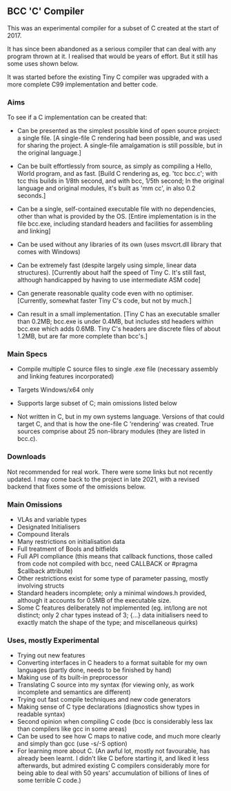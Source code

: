 ## BCC 'C' Compiler

This was an experimental compiler for a subset of C created at the start of 2017.

It has since been abandoned as a serious compiler that can deal with any program thrown at it. I realised that would be years of effort. But it still has some uses shown below.

It was started before the existing Tiny C compiler was upgraded with a more complete C99 implementation and better code.

### Aims

To see if a C implementation can be created that:

* Can be presented as the simplest possible kind of open source project: a single file. \[A single-file C rendering had been possible, and was used for sharing the project. A single-file amalgamation is still possible, but in the original language.\]

* Can be built effortlessly from source, as simply as compiling a Hello, World program, and as fast. \[Build C rendering as, eg. 'tcc bcc.c'; with tcc this builds in 1/8th second, and with bcc, 1/5th second; In the original language and original modules, it's built as 'mm cc', in also 0.2 seconds.\]

* Can be a single, self-contained executable file with no dependencies, other than what is provided by the OS. \[Entire implementation is in the file bcc.exe, including standard headers and facilities for assembling and linking\]

* Can be used without any libraries of its own (uses msvcrt.dll library that comes with Windows)

* Can be extremely fast (despite largely using simple, linear data structures). \[Currently about half the speed of Tiny C. It's still fast, although handicapped by having to use intermediate ASM code\]

* Can generate reasonable quality code even with no optimiser. \[Currently, somewhat faster Tiny C's code, but not by much.\]

* Can result in a small implementation. \[Tiny C has an executable smaller than 0.2MB; bcc.exe is under 0.4MB, but includes std headers within bcc.exe which adds 0.6MB. Tiny C's headers are discrete files of about 1.2MB, but are far more complete than bcc's.\]

### Main Specs

* Compile multiple C source files to single .exe file (necessary assembly and linking features incorporated)

* Targets Windows/x64 only

* Supports large subset of C; main omissions listed below

* Not written in C, but in my own systems language. Versions of that could target C, and that is how the one-file C 'rendering' was created. True sources comprise about 25 non-library modules (they are listed in bcc.c).

### Downloads

Not recommended for real work. There were some links but not recently updated. I may come back to the project in late 2021, with a revised backend that fixes some of the omissions below.

### Main Omissions

* VLAs and variable types
* Designated Initialisers
* Compound literals
* Many restrictions on initialisation data
* Full treatment of Bools and bitfields 
* Full API compliance (this means that callback functions, those called from code not compiled with bcc, need CALLBACK or #pragma $callback attribute)
* Other restrictions exist for some type of parameter passing, mostly involving structs
* Standard headers incomplete; only a minimal windows.h provided, although it accounts for 0.5MB of the executable size.
* Some C features deliberately not implemented (eg. int/long are not distinct; only 2 char types instead of 3; {...} data initialisers need to exactly match the shape of the type; and miscellaneous quirks)

### Uses, mostly Experimental

* Trying out new features
* Converting interfaces in C headers to a format suitable for my own languages (partly done, needs to be finished by hand)
* Making use of its built-in preprocessor
* Translating C source into my syntax (for viewing only, as work incomplete and semantics are different)
* Trying out fast compile techniques and new code generators
* Making sense of C type declarations (diagnostics show types in readable syntax)
* Second opinion when compiling C code (bcc is considerably less lax than compilers like gcc in some areas)
* Can be used to see how C maps to native code, and much more clearly and simply than gcc (use -s/-S option)
* For learning more about C. (An awful lot, mostly not favourable, has already been learnt. I didn't like C before starting it, and liked it less afterwards, but admired existing C compilers considerably more for being able to deal with 50 years' accumulation of billions of lines of some terrible C code.)


